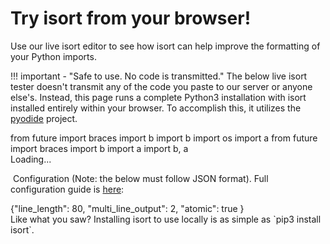 Try isort from your browser!
========

Use our live isort editor to see how isort can help improve the formatting of your Python imports.

!!! important - "Safe to use. No code is transmitted."
    The below live isort tester doesn't transmit any of the code you paste to our server or anyone else's. Instead, this page runs a complete Python3 installation with isort installed entirely within your browser. To accomplish this, it utilizes the [pyodide](https://github.com/iodide-project/pyodide) project.

<head>
<script type="text/javascript">
    // set the pyodide files URL (packages.json, pyodide.asm.data etc)
    window.languagePluginUrl = 'https://pyodide-cdn2.iodide.io/v0.15.0/full/';
</script>
<script src="https://pyodide-cdn2.iodide.io/v0.15.0/full/pyodide.js"></script>
<script src="https://pagecdn.io/lib/ace/1.4.5/ace.js" integrity="sha256-5Xkhn3k/1rbXB+Q/DX/2RuAtaB4dRRyQvMs83prFjpM=" crossorigin="anonymous"></script>
<link rel="stylesheet" type="text/css" href="/docs/interactive/interactive.css">
</head>


<div id="liveTester">
<div id="sideBySide">
<div id="inputEditor" class="editor">from future import braces
import b
import b
import os
import a
from future import braces
import b
import a
import b, a
</div>
<div id="outputEditor" class="editor">Loading...</div>
<div>

&nbsp;Configuration (Note: the below must follow JSON format). Full configuration guide is <a href="/docs/configuration/options">here</a>:

<div id="configEditor" class="configurator">{"line_length": 80,
 "multi_line_output": 2,
 "atomic": true
}
</div>
</div>
</div>
</div>

<script src="/docs/interactive/interactive.js"></script>
<div style="clear:both;"></div>
Like what you saw? Installing isort to use locally is as simple as `pip3 install isort`.

